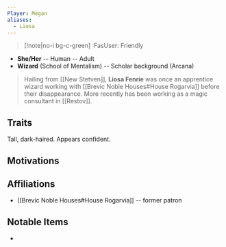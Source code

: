 ```yaml
---
Player: Megan
aliases:
  - Liosa
---
```

>[!note|no-i bg-c-green] :FasUser: Friendly

- **She/Her** -- Human -- Adult
- **Wizard** (School of Mentalism) -- Scholar background (Arcana)

>Hailing from [[New Stetven]], **Liosa Fenrie** was once an apprentice wizard working with [[Brevic Noble Houses#House Rogarvia]] before their disappearance. More recently has been working as a magic consultant in [[Restov]].

## Traits
Tall, dark-haired. Appears confident.

## Motivations


## Affiliations
- [[Brevic Noble Houses#House Rogarvia]] -- former patron

## Notable Items
- 